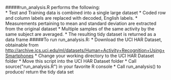#####run_analysis.R performs the following:  
    *   Test and Training data is combined into a single large dataset
    *   Coded row and column labels are replaced with decoded, English labels.
    *   Measurements pertaining to mean and standard deviation are extracted from the original dataset
    *   Multiple samples of the same activity by the same subject are averaged.
    *   The resulting tidy dataset is returned as a data frame
#####To run run_analysis.R:
    *   Download the UCI HAR Dataset, obtainable from http://archive.ics.uci.edu/ml/datasets/Human+Activity+Recognition+Using+Smartphones 
    *   Change your working directory to the UCI HAR Dataset folder
    *   Move this script into the UCI HAR Dataset folder
    *   Call source("run_analysis.R") in your favorite R console
    *   Call run_analysis() to produce/ return the tidy data set